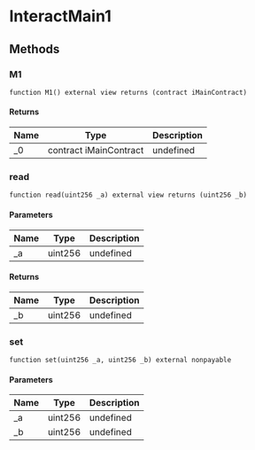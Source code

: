 # InteractMain1









## Methods

### M1

```solidity
function M1() external view returns (contract iMainContract)
```






#### Returns

| Name | Type | Description |
|---|---|---|
| _0 | contract iMainContract | undefined |

### read

```solidity
function read(uint256 _a) external view returns (uint256 _b)
```





#### Parameters

| Name | Type | Description |
|---|---|---|
| _a | uint256 | undefined |

#### Returns

| Name | Type | Description |
|---|---|---|
| _b | uint256 | undefined |

### set

```solidity
function set(uint256 _a, uint256 _b) external nonpayable
```





#### Parameters

| Name | Type | Description |
|---|---|---|
| _a | uint256 | undefined |
| _b | uint256 | undefined |




